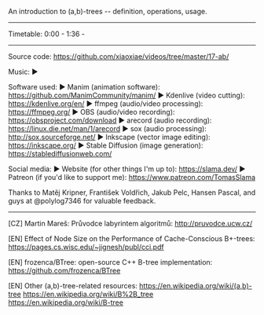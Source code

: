 An introduction to (a,b)-trees -- definition, operations, usage.

------------------

Timetable:
0:00 - <something>
1:36 - <something else>

------------------

Source code: https://github.com/xiaoxiae/videos/tree/master/17-ab/

Music:
► <credit the music used>

Software used:
► Manim (animation software): https://github.com/ManimCommunity/manim/
► Kdenlive (video cutting): https://kdenlive.org/en/
► ffmpeg (audio/video processing): https://ffmpeg.org/
► OBS (audio/video recording): https://obsproject.com/download
► arecord (audio recording): https://linux.die.net/man/1/arecord
► sox (audio processing): http://sox.sourceforge.net/
► Inkscape (vector image editing): https://inkscape.org/
► Stable Diffusion (image generation): https://stablediffusionweb.com/

Social media:
► Website (for other things I'm up to): https://slama.dev/
► Patreon (if you'd like to support me): https://www.patreon.com/TomasSlama

Thanks to Matěj Kripner, František Voldřich, Jakub Pelc, Hansen Pascal, and guys at @polylog7346 for valuable feedback.

------------------

[CZ] Martin Mareš: Průvodce labyrintem algoritmů:
http://pruvodce.ucw.cz/

[EN] Effect of Node Size on the Performance of Cache-Conscious B+-trees:
https://pages.cs.wisc.edu/~jignesh/publ/cci.pdf

[EN] frozenca/BTree: open-source C++ B-tree implementation:
https://github.com/frozenca/BTree

[EN] Other (a,b)-tree-related resources:
https://en.wikipedia.org/wiki/(a,b)-tree
https://en.wikipedia.org/wiki/B%2B_tree
https://en.wikipedia.org/wiki/B-tree
